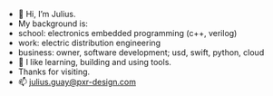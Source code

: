 - 👋 Hi, I’m Julius.
- My background is:
- school: electronics embedded programming (c++, verilog)
- work: electric distribution engineering
- business: owner, software development; usd, swift, python, cloud
- 🌱 I like learning, building and using tools.
- Thanks for visiting. 
- 📫 julius.guay@pxr-design.com 

<!---
JJGIV2010/JJGIV2010 is a ✨ special ✨ repository because its `README.md` (this file) appears on your GitHub profile.
You can click the Preview link to take a look at your changes.
--->
